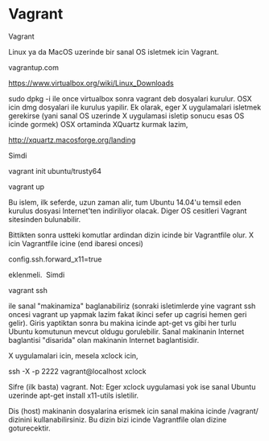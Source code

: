 # Vagrant


Vagrant




Linux ya da MacOS uzerinde bir sanal OS isletmek icin Vagrant. 

vagrantup.com

https://www.virtualbox.org/wiki/Linux_Downloads

sudo dpkg -i ile once virtualbox sonra vagrant deb dosyalari kurulur. OSX icin dmg dosyalari ile kurulus yapilir. Ek olarak, eger X uygulamalari isletmek gerekirse (yani sanal OS uzerinde X uygulamasi isletip sonucu esas OS icinde gormek) OSX ortaminda XQuartz kurmak lazim,

http://xquartz.macosforge.org/landing

Simdi

vagrant init ubuntu/trusty64 

vagrant up

Bu islem, ilk seferde, uzun zaman alir, tum Ubuntu 14.04'u temsil eden kurulus dosyasi Internet'ten indiriliyor olacak. Diger OS cesitleri Vagrant sitesinden bulunabilir. 

Bittikten sonra ustteki komutlar ardindan dizin icinde bir Vagrantfile olur. X icin Vagrantfile icine (end ibaresi oncesi) 

config.ssh.forward_x11=true

eklenmeli.  Simdi

vagrant ssh

ile sanal "makinamiza" baglanabiliriz (sonraki isletimlerde yine vagrant ssh oncesi vagrant up yapmak lazim fakat ikinci sefer up cagrisi hemen geri gelir). Giris yaptiktan sonra bu makina icinde apt-get vs gibi her turlu Ubuntu komutunun mevcut oldugu gorulebilir. Sanal makinanin Internet baglantisi "disarida" olan makinanin Internet baglantisidir.


X uygulamalari icin, mesela xclock icin,

ssh -X -p 2222 vagrant@localhost xclock

Sifre (ilk basta) vagrant. Not: Eger xclock uygulamasi yok ise sanal Ubuntu uzerinde apt-get install x11-utils isletilir.

Dis (host) makinanin dosyalarina erismek icin sanal makina icinde /vagrant/ dizinini kullanabilirsiniz. Bu dizin bizi icinde Vagrantfile olan dizine goturecektir. 




